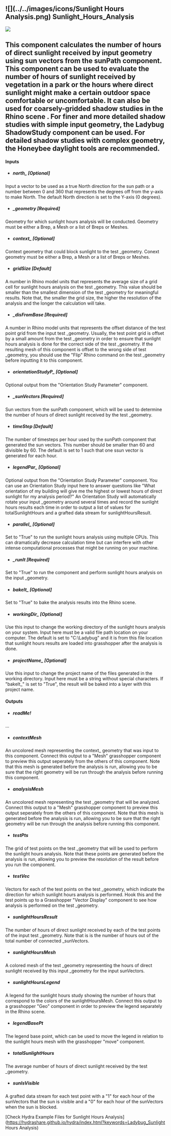## ![](../../images/icons/Sunlight Hours Analysis.png) Sunlight_Hours_Analysis

![](../../images/components/Sunlight_Hours_Analysis.png)

This component calculates the number of hours of direct sunlight received by input geometry using sun vectors from the sunPath component. This component can be used to evaluate the number of hours of sunlight received by vegetation in a park or the hours where direct sunlight might make a certain outdoor space comfortable or uncomfortable. It can also be used for coarsely-gridded shadow studies in the Rhino scene .  For finer and more detailed shadow studies with simple input geometry, the Ladybug ShadowStudy component can be used.  For detailed shadow studies with complex geometry, the Honeybee daylight tools are recommended. - 

#### Inputs
* ##### north_ [Optional]
Input a vector to be used as a true North direction for the sun path or a number between 0 and 360 that represents the degrees off from the y-axis to make North.  The default North direction is set to the Y-axis (0 degrees).
* ##### _geometry [Required]
Geometry for which sunlight hours analysis will be conducted.  Geometry must be either a Brep, a Mesh or a list of Breps or Meshes.
* ##### context_ [Optional]
Context geometry that could block sunlight to the test _geometry.  Conext geometry must be either a Brep, a Mesh or a list of Breps or Meshes.
* ##### _gridSize_ [Default]
A number in Rhino model units that represents the average size of a grid cell for sunlight hours analysis on the test _geometry.  This value should be smaller than the smallest dimension of the test _geometry for meaningful results.  Note that, the smaller the grid size, the higher the resolution of the analysis and the longer the calculation will take.
* ##### _disFromBase [Required]
A number in Rhino model units that represents the offset distance of the test point grid from the input test _geometry.  Usually, the test point grid is offset by a small amount from the test _geometry in order to ensure that sunlight hours analysis is done for the correct side of the test _geometry.  If the resulting mesh of this component is offset to the wrong side of test _geometry, you should use the "Flip" Rhino command on the test _geometry before inputting it to this component.
* ##### orientationStudyP_ [Optional]
Optional output from the "Orientation Study Parameter" component.
* ##### _sunVectors [Required]
Sun vectors from the sunPath component, which will be used to determine the number of hours of direct sunlight received by the test _geometry.
* ##### _timeStep_ [Default]
The number of timesteps per hour used by the sunPath component that generated the sun vectors. This number should be smaller than 60 and divisible by 60. The default is set to 1 such that one ssun vector is generated for each hour.
* ##### legendPar_ [Optional]
Optional output from the "Orientation Study Parameter" component.  You can use an Orientation Study input here to answer questions like "What orientation of my building will give me the highest or lowest hours of direct sunlight for my analysis period?"  An Orientation Study will automatically rotate your input _geometry around several times and record the sunlight hours results each time in order to output a list of values for totalSunlightHours and a grafted data stream for sunlightHoursResult.
* ##### parallel_ [Optional]
Set to "True" to run the sunlight hours analysis using multiple CPUs.  This can dramatically decrease calculation time but can interfere with other intense computational processes that might be running on your machine.
* ##### _runIt [Required]
Set to "True" to run the component and perform sunlight hours analysis on the input _geometry.
* ##### bakeIt_ [Optional]
Set to "True" to bake the analysis results into the Rhino scene.
* ##### workingDir_ [Optional]
Use this input to change the working directory of the sunlight hours analysis on your system. Input here must be a valid file path location on your computer.  The default is set to "C:\Ladybug" and it is from this file location that sunlight hours results are loaded into grasshopper after the analysis is done.
* ##### projectName_ [Optional]
Use this input to change the project name of the files generated in the working directory.  Input here must be a string without special characters.  If "bakeIt_" is set to "True", the result will be baked into a layer with this project name.

#### Outputs
* ##### readMe!
...
* ##### contextMesh
An uncolored mesh representing the context_ geometry that was input to this component. Connect this output to a "Mesh" grasshopper component to preview this output seperately from the others of this component. Note that this mesh is generated before the analysis is run, allowing you to be sure that the right geometry will be run through the analysis before running this component.
* ##### analysisMesh
An uncolored mesh representing the test _geometry that will be analyzed.  Connect this output to a "Mesh" grasshopper component to preview this output seperately from the others of this component. Note that this mesh is generated before the analysis is run, allowing you to be sure that the right geometry will be run through the analysis before running this component.
* ##### testPts
The grid of test points on the test _geometry that will be used to perform the sunlight hours analysis.  Note that these points are generated before the analysis is run, allowing you to preview the resolution of the result before you run the component.
* ##### testVec
Vectors for each of the test points on the test _geometry, which indicate the direction for which sunlight hours analysis is performed.  Hook this and the test points up to a Grasshopper "Vector Display" component to see how analysis is performed on the test _geometry.
* ##### sunlightHoursResult
The number of hours of direct sunlight received by each of the test points of the input test _geometry.  Note that is is the number of hours out of the total number of connected _sunVectors.
* ##### sunlightHoursMesh
A colored mesh of the test _geometry representing the hours of direct sunlight received by this input _geometry for the input sunVectors.
* ##### sunlightHoursLegend
A legend for the sunlight hours study showing the number of hours that correspond to the colors of the sunlightHoursMesh. Connect this output to a grasshopper "Geo" component in order to preview the legend separately in the Rhino scene.  
* ##### legendBasePt
The legend base point, which can be used to move the legend in relation to the sunlight hours mesh with the grasshopper "move" component.
* ##### totalSunlightHours
The average number of hours of direct sunlight received by the test _geometry.
* ##### sunIsVisible
A grafted data stream for each test point with a "1" for each hour of the sunVectors that the sun is visible and a "0" for each hour of the sunVectors when the sun is blocked.


[Check Hydra Example Files for Sunlight Hours Analysis](https://hydrashare.github.io/hydra/index.html?keywords=Ladybug_Sunlight Hours Analysis)